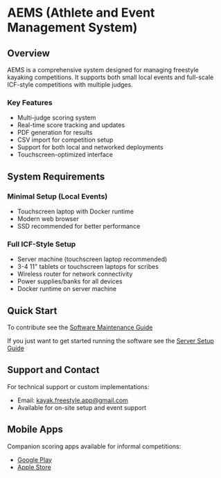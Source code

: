 # AEMS (Athlete and Event Management System)

## Overview

AEMS is a comprehensive system designed for managing freestyle kayaking competitions. It supports both small local events and full-scale ICF-style competitions with multiple judges.

### Key Features

- Multi-judge scoring system
- Real-time score tracking and updates
- PDF generation for results
- CSV import for competition setup
- Support for both local and networked deployments
- Touchscreen-optimized interface

## System Requirements

### Minimal Setup (Local Events)

- Touchscreen laptop with Docker runtime
- Modern web browser
- SSD recommended for better performance

### Full ICF-Style Setup

- Server machine (touchscreen laptop recommended)
- 3-4 11" tablets or touchscreen laptops for scribes
- Wireless router for network connectivity
- Power supplies/banks for all devices
- Docker runtime on server machine

## Quick Start

To contribute see the [Software Maintenance Guide](/docs/smg.md)

If you just want to get started running the software see the [Server Setup Guide](/docs/server_setup_guide.md)

## Support and Contact

For technical support or custom implementations:

- Email: kayak.freestyle.app@gmail.com
- Available for on-site setup and event support

## Mobile Apps

Companion scoring apps available for informal competitions:

- [Google Play](https://play.google.com/store/apps/details?id=com.kayakfreestyle.kayakfreestyleapp)
- [Apple Store](https://apps.apple.com/sk/app/kayak-freestyle-app/id1627445855)
